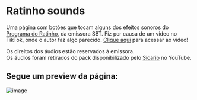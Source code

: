 <h1>Ratinho sounds</h1>

Uma página com botões que tocam alguns dos efeitos sonoros do <a href="https://www.sbt.com.br/auditorio/ratinho">Programa do Ratinho</a>, da emissora SBT. Fiz por causa de um vídeo no TikTok, onde o autor faz algo parecido. <a href="https://vm.tiktok.com/ZMLTF4et6/?k=1">Clique aqui</a> para acessar ao vídeo!

Os direitos dos áudios estão reservados à emissora.<br>
Os áudios foram retirados do pack disponibilizado pelo <a href="https://www.youtube.com/channel/UCrdpEBeYNqZ9b-7h0j6sLNw">Sicario</a> no YouTube.

<h2>Segue um preview da página:</h2>

![image](https://user-images.githubusercontent.com/86435735/169171924-51034da9-49d3-48e7-8927-6967960d7953.png)
